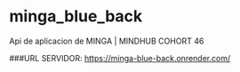 # minga_blue_back
Api de aplicacion de MINGA | MINDHUB COHORT 46


###URL SERVIDOR: https://minga-blue-back.onrender.com/
